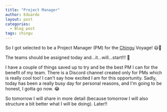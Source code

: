 ```yaml
---
title: "Project Manager"
author: Eduardo
layout: post
categories:
  - Blog post
tags: chingu
---
```


So I got selected to be a Project Manager (PM) for the [Chingu](https://chingu.io) Voyage! 😃🎉

The teams should be assigned today and...it...will...start!!! 🎊

I have a couple of things saved up to try and be the best PM I can for the benefit of my team. There is a Discord channel created only for PMs which is really cool too! I can't say how excited I am for this opportunity. Sadly, today has been a really busy day for personal reasons, and I'm going to be honest, I gotta go now. 😂

So tomorrow I will share in more detail (because tomorrow I will also structure a bit better what I will be doing). Later!!
